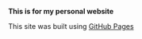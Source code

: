 **This is for my personal website**

This site was built using [GitHub Pages](https://4nubhav-v-github-io.vercel.app/)
